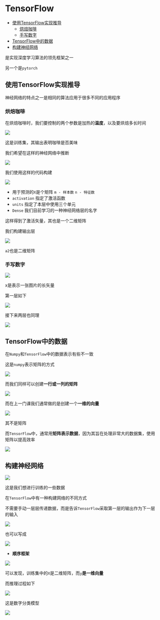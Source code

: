 # TensorFlow
 
* [使用TensorFlow实现推导](#使用TensorFlow实现推导)
  * [烘焙咖啡](#烘焙咖啡)
  * [手写数字](#手写数字)
* [TensorFlow中的数据](#TensorFlow中的数据)
* [构建神经网络](#构建神经网络)

是实现深度学习算法的领先框架之一

另一个是`pytorch`

## 使用TensorFlow实现推导

神经网络的特点之一是相同的算法应用于很多不同的应用程序

### 烘焙咖啡

在烘焙咖啡时，我们要控制的两个参数是加热的**温度**，以及要烘焙多长时间

![](img/28e4e9b3.png)

这是训练集，其输出表明咖啡是否美味

我们希望在这样的神经网络中推断

![](img/d4f47298.png)

我们使用这样的代码构建

![](img/b4f2e806.png)

* 用于预测的`X`是个矩阵 `m - 样本数` `n - 特征数`
* `activation` 指定了激活函数
* `units` 指定了本层中使用三个单元
* `Dense` 我们目前学习的一种神经网络层的名字

这样得到了激活矢量，其也是一个二维矩阵

我们构建输出层

![](img/982544b3.png)

`a2`也是二维矩阵

### 手写数字

![](img/9d5a68a7.png)

x是表示一张图片的长矢量

第一层如下

![](img/895ce86d.png)

接下来两层也同理

![](img/9d258d12.png)

## TensorFlow中的数据

在`Numpy`和`TensorFlow`中的数据表示有些不一致

这是`numpy`表示矩阵的方式

![](img/21487e15.png)

而我们同样可以创建**一行或一列的矩阵**

![](img/5cd43f50.png)

而在上一门课我们通常做的是创建一个**一维的向量**

![](img/9197ce72.png)

其不是矩阵

而`TensorFlow`中，通常用**矩阵表示数据**，因为其旨在处理非常大的数据集，使用矩阵以提高效率

![](img/9c90e3cd.png)

## 构建神经网络

![](img/d9d60866.png)

这是我们想进行训练的一些数据

在`TensorFlow`中有一种构建网络的不同方式

不需要手动一层层传递数据，而是告诉`TensorFlow`采取第一层的输出作为下一层的输入

![](img/0d7b9fcf.png)

也可以写成

![](img/d12092c1.png) 

* **顺序框架**

![](img/617a36ad.png)

可以发现，训练集中的`X`是二维矩阵，而`y`**是一维向量**

而推理过程如下

![](img/f42c7237.png)

这是数字分类模型

![](img/6d40a06f.png)
